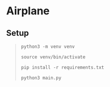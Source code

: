 # Airplane

## Setup

> `python3 -m venv venv`
>
> `source venv/bin/activate`
>
> `pip install -r requirements.txt`
>
> `python3 main.py`
>